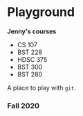 # Playground

**Jenny's courses**
* CS 107
* BST 228
* HDSC 375
* BST 300
* BST 280

A place to play with `git`.

### Fall 2020